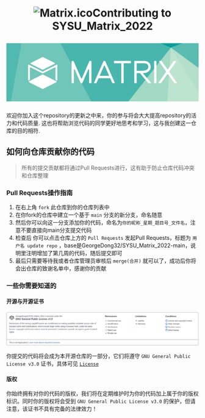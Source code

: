 <h1 align="center">

<img src="https://github.com/GeorgeDong32/SYSU_Matrix_2022/blob/main/Pics/Matrix.ico" alt="Matrix.ico" width="32">Contributing to SYSU_Matrix_2022

<img src="https://github.com/GeorgeDong32/SYSU_Matrix_2022/blob/main/Pics/Matrix_title.jpeg" alt="Matrix" width="600">
</h1>

欢迎你加入这个repository的更新之中来，你的参与将会大大提高repository的活力和代码质量. 这也将帮助浏览代码的同学更好地思考和学习，这与我创建这一仓库的目的相符.

## 如何向仓库贡献你的代码
> 所有的提交贡献都将通过Pull Requests进行，这有助于防止仓库代码冲突和仓库整理

### Pull Requests操作指南

1. 在右上角 `fork` 此仓库到你的仓库列表中
2. 在你fork的仓库中建立一个基于 `main` 分支的新分支，命名随意
3. 然后你可以向这一分支添加你的代码，命名为`你的昵称_星期_题目号_文件名`，注意不要直接向main分支提交代码
4. 检查后 你可以点击仓库上方的 `Pull Requests` 发起Pull Requests，标题为 `用户名 update repo` ，base是GeorgeDong32/SYSU_Matrix_2022-main，说明里注明增加了第几周的代码，随后提交即可
5. 最后只需要等待我或者仓库管理员审核后 `merge(合并)` 就可以了，成功后你将会出仓库的致谢名单中，感谢你的贡献

### 一些你需要知道的

#### 开源与开源证书
<img src="https://github.com/GeorgeDong32/SYSU_Matrix_2022/blob/main/Pics/Matrix-License.png" alt="repo-License" width="1200">

你提交的代码将会成为本开源仓库的一部分，它们将遵守 `GNU General Public License v3.0` 证书，具体可见  [`License`](https://github.com/GeorgeDong32/SYSU_Matrix_2022/blob/main/LICENSE) 

#### 版权

你始终拥有对你的代码的版权，我们将在定期维护时为你的代码加上属于你的版权标识。同时你的版权将会受到 `GNU General Public License v3.0` 的保护，但请注意，该证书不具有完备的法律效力！
